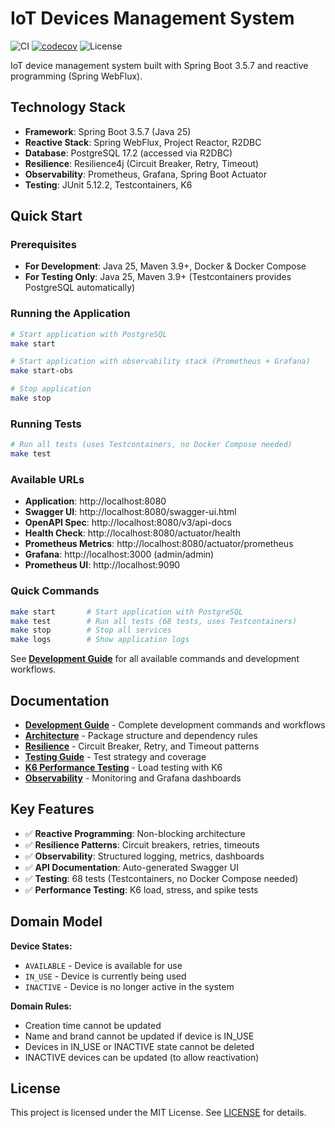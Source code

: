 # IoT Devices Management System

![CI](https://github.com/rodolfodpk/devices/workflows/CI/badge.svg)
[![codecov](https://codecov.io/github/rodolfodpk/devices/graph/badge.svg?token=9XOKJB6039)](https://codecov.io/github/rodolfodpk/devices)
![License](https://img.shields.io/badge/license-MIT-green)

IoT device management system built with Spring Boot 3.5.7 and reactive programming (Spring WebFlux).

## Technology Stack

- **Framework**: Spring Boot 3.5.7 (Java 25)
- **Reactive Stack**: Spring WebFlux, Project Reactor, R2DBC
- **Database**: PostgreSQL 17.2 (accessed via R2DBC)
- **Resilience**: Resilience4j (Circuit Breaker, Retry, Timeout)
- **Observability**: Prometheus, Grafana, Spring Boot Actuator
- **Testing**: JUnit 5.12.2, Testcontainers, K6

## Quick Start

### Prerequisites

- **For Development**: Java 25, Maven 3.9+, Docker & Docker Compose
- **For Testing Only**: Java 25, Maven 3.9+ (Testcontainers provides PostgreSQL automatically)

### Running the Application

```bash
# Start application with PostgreSQL
make start

# Start application with observability stack (Prometheus + Grafana)
make start-obs

# Stop application
make stop
```

### Running Tests

```bash
# Run all tests (uses Testcontainers, no Docker Compose needed)
make test
```

### Available URLs

- **Application**: http://localhost:8080
- **Swagger UI**: http://localhost:8080/swagger-ui.html
- **OpenAPI Spec**: http://localhost:8080/v3/api-docs
- **Health Check**: http://localhost:8080/actuator/health
- **Prometheus Metrics**: http://localhost:8080/actuator/prometheus
- **Grafana**: http://localhost:3000 (admin/admin)
- **Prometheus UI**: http://localhost:9090

### Quick Commands

```bash
make start       # Start application with PostgreSQL
make test        # Run all tests (68 tests, uses Testcontainers)
make stop        # Stop all services
make logs        # Show application logs
```

See **[Development Guide](docs/DEVELOPMENT.md)** for all available commands and development workflows.

## Documentation

- **[Development Guide](docs/DEVELOPMENT.md)** - Complete development commands and workflows
- **[Architecture](docs/ARCHITECTURE.md)** - Package structure and dependency rules
- **[Resilience](docs/RESILIENCE.md)** - Circuit Breaker, Retry, and Timeout patterns
- **[Testing Guide](docs/TESTING.md)** - Test strategy and coverage
- **[K6 Performance Testing](docs/K6_PERFORMANCE.md)** - Load testing with K6
- **[Observability](docs/OBSERVABILITY.md)** - Monitoring and Grafana dashboards

## Key Features

- ✅ **Reactive Programming**: Non-blocking architecture
- ✅ **Resilience Patterns**: Circuit breakers, retries, timeouts
- ✅ **Observability**: Structured logging, metrics, dashboards
- ✅ **API Documentation**: Auto-generated Swagger UI
- ✅ **Testing**: 68 tests (Testcontainers, no Docker Compose needed)
- ✅ **Performance Testing**: K6 load, stress, and spike tests

## Domain Model

**Device States:**
- `AVAILABLE` - Device is available for use
- `IN_USE` - Device is currently being used
- `INACTIVE` - Device is no longer active in the system

**Domain Rules:**
- Creation time cannot be updated
- Name and brand cannot be updated if device is IN_USE
- Devices in IN_USE or INACTIVE state cannot be deleted
- INACTIVE devices can be updated (to allow reactivation)

## License

This project is licensed under the MIT License. See [LICENSE](LICENSE) for details.
